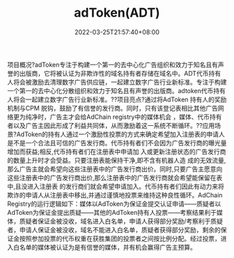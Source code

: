 ﻿---
weight: 
title: "adToken(ADT)"
description: "adToken专注于构建一个第一的去中心化广告组织和效力于知名且有声誉的出版商，它将被认证为非欺诈性的域名持有者存储在域名中"
date: 2022-03-25T21:57:40+08:00
lastmod: 2022-03-25T16:45:40+08:00
draft: false
authors: ["Metabd"]
featuredImage: "adtokenadt.webp"
link: ""
tags: ["数字代币","adToken(ADT)"]
categories: ["navigation"]
navigation: ["数字代币"]
lightgallery: true
toc: true
pinned: false
recommend: false
recommend1: false
---
项目概况?adToken专注于构建一个第一的去中心化广告组织和效力于知名且有声誉的出版商，它将被认证为非欺诈性的域名持有者存储在域名中。ADT代币持有人将会被激励去清理数字广告供应链，一起建立数字广告行业新标准。专注于构建一个第一的去中心化分散组织和效力于知名且有声誉的出版商。adtoken代币持有人将会一起建立数字广告行业新标准。??项目亮点?通过将AdToken 持有人的奖励机制与CPM 脱钩，鼓励了有信誉的发行商。同时，只有该登记表相比其他广告网络更为纯净时，广告主才会给AdChain registry中的媒体机会 ，媒体、代币持有者以及广告主因此形成了利益共同体，从而激励着这一系统不断循环。??应用场景?AdToken的持有人通过一个激励性投票的方式来确定希望加入注册表的申请人是不是一个合法且可信的广告发行商。代币持有者们不会因为广告发行商的曝光量增加而获益;相反,代币持有者们在注册表中申请加 入或更新注册状态的广告发行商的数量上升时才会受益。只要注册表能保持干净,即不含有机器人造 成的无效流量,那么广告主就会希望向这些注册表中的广告发行商出价。同时,只要广告主愿意向这些注册表中的广告发行商出价,那么注册表中的广告发行商就会希望能保留在表中,且没进入注册表 的发行商们就会希望申请加入。代币持有者们因此有动力来将欺诈的申请人从注册表中移出,并通过谨慎地投票来维持这种良性循环。AdChain Registry的运行逻辑如下：媒体以AdToken为保证金提交认证申请——质疑者以AdToken为保证金提出质疑——其他的AdToken持有人投票——考察结果利于媒体，质疑者保证金被没收，域名进入白名单，申请人获得部分奖励/考察利于质疑者，申请人保证金被没收，域名不能进入白名单，质疑者获得部分奖励，剩余的保证金按照参加投票的代币权重在获胜集团的投票者之间按比例分配。经过投票，进入白名单的媒体被认证为是有信誉的媒体，并有机会赢得广告主预算。

